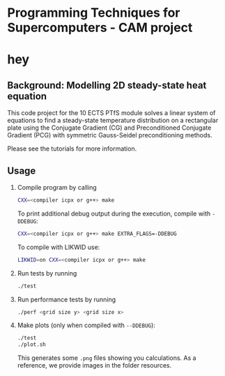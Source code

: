 # Programming Techniques for Supercomputers - CAM project
# hey

## Background: Modelling 2D steady-state heat equation
This code project for the 10 ECTS PTfS module solves a linear system of equations to find a steady-state temperature distribution on a rectangular plate using the Conjugate Gradient (CG) and Preconditioned Conjugate Gradient (PCG) with symmetric Gauss-Seidel preconditioning methods.

Please see the tutorials for more information.

## Usage
1) Compile program by calling
    ```bash
    CXX=<compiler icpx or g++> make
    ```

    To print additional debug output during the execution, compile with `-DDEBUG`:
   ```bash
   CXX=<compiler icpx or g++> make EXTRA_FLAGS=-DDEBUG
   ```

   To compile with LIKWID use:
   ```bash
   LIKWID=on CXX=<compiler icpx or g++> make
   ```

1)  Run tests by running
    ```bash
    ./test
    ```

2)  Run performance tests by running
    ```bash
    ./perf <grid size y> <grid size x>
    ```

3) Make plots (only when compiled with `--DDEBUG`):
    ```bash
    ./test
    ./plot.sh
    ```
    This generates some `.png` files showing you calculations. As a reference, we provide images in the folder resources.
